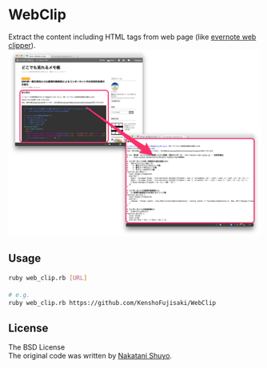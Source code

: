 # WebClip
Extract the content including HTML tags from web page (like [evernote web clipper](https://evernote.com/intl/jp/webclipper/)).
![abstract](./fig/abstract.png)

## Usage
```sh
ruby web_clip.rb [URL]

# e.g.
ruby web_clip.rb https://github.com/KenshoFujisaki/WebClip
```

## License
The BSD License  
The original code was written by [Nakatani Shuyo](http://labs.cybozu.co.jp/blog/nakatani/2007/09/web_1.html).
